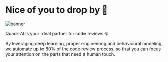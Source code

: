 # Nice of you to drop by :wave:

![banner](https://camo.githubusercontent.com/ba10ea73cc7336efb5f6d93662fe1b02dc21603c97564bf0f3aa475881dc7c16/68747470733a2f2f7062732e7477696d672e636f6d2f70726f66696c655f62616e6e6572732f313633363439303032353432333536383930312f313637393030343838362f3135303078353030)

Quack AI is your ideal partner for code reviews :nerd_face:

By leveraging deep learning, proper engineering and behavioural modeling, we automate up to 80% of the code review process, so that you can focus your attention on the parts that need a human touch.

